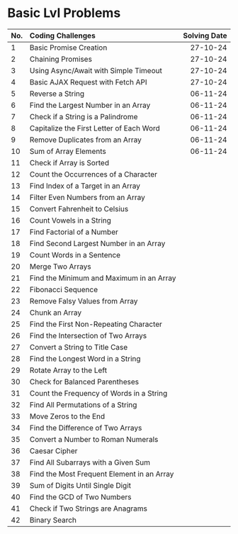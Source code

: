 # Basic Lvl Problems

| No. | Coding Challenges                          | Solving Date |
| --- | :----------------------------------------- | -----------: |
| 1   | Basic Promise Creation                     |     27-10-24 |
| 2   | Chaining Promises                          |     27-10-24 |
| 3   | Using Async/Await with Simple Timeout      |     27-10-24 |
| 4   | Basic AJAX Request with Fetch API          |     27-10-24 |
| 5   | Reverse a String                           |     06-11-24 |
| 6   | Find the Largest Number in an Array        |     06-11-24 |
| 7   | Check if a String is a Palindrome          |     06-11-24 |
| 8   | Capitalize the First Letter of Each Word   |     06-11-24 |
| 9   | Remove Duplicates from an Array            |     06-11-24 |
| 10  | Sum of Array Elements                      |     06-11-24 |
| 11  | Check if Array is Sorted                   |              |
| 12  | Count the Occurrences of a Character       |              |
| 13  | Find Index of a Target in an Array         |              |
| 14  | Filter Even Numbers from an Array          |              |
| 15  | Convert Fahrenheit to Celsius              |              |
| 16  | Count Vowels in a String                   |              |
| 17  | Find Factorial of a Number                 |              |
| 18  | Find Second Largest Number in an Array     |              |
| 19  | Count Words in a Sentence                  |              |
| 20  | Merge Two Arrays                           |              |
| 21  | Find the Minimum and Maximum in an Array   |              |
| 22  | Fibonacci Sequence                         |              |
| 23  | Remove Falsy Values from Array             |              |
| 24  | Chunk an Array                             |              |
| 25  | Find the First Non-Repeating Character     |              |
| 26  | Find the Intersection of Two Arrays        |              |
| 27  | Convert a String to Title Case             |              |
| 28  | Find the Longest Word in a String          |              |
| 29  | Rotate Array to the Left                   |              |
| 30  | Check for Balanced Parentheses             |              |
| 31  | Count the Frequency of Words in a String   |              |
| 32  | Find All Permutations of a String          |              |
| 33  | Move Zeros to the End                      |              |
| 34  | Find the Difference of Two Arrays          |              |
| 35  | Convert a Number to Roman Numerals         |              |
| 36  | Caesar Cipher                              |              |
| 37  | Find All Subarrays with a Given Sum        |              |
| 38  | Find the Most Frequent Element in an Array |              |
| 39  | Sum of Digits Until Single Digit           |              |
| 40  | Find the GCD of Two Numbers                |              |
| 41  | Check if Two Strings are Anagrams          |              |
| 42  | Binary Search                              |              |
